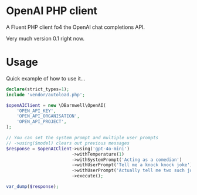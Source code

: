 # OpenAI PHP client

A Fluent PHP client fo4 the OpenAI chat completions API.

Very much version 0.1 right now.

# Usage

Quick example of how to use it...

```php
declare(strict_types=1);
include 'vendor/autoload.php';

$openAIClient = new \DBarnwell\OpenAI(
    'OPEN_API_KEY',
    'OPEN_API_ORGANISATION',
    'OPEN_API_PROJECT',
);

// You can set the system prompt and multiple user prompts
// ->using($model) clears out previous messages
$response = $openAIClient->using('gpt-4o-mini')
                         ->withTemperature(1)
                         ->withSystemPrompt('Acting as a comedian')
                         ->withUserPrompt('Tell me a knock knock joke')
                         ->withUserPrompt('Actually tell me two such jokes')
                         ->execute();

var_dump($response);
```